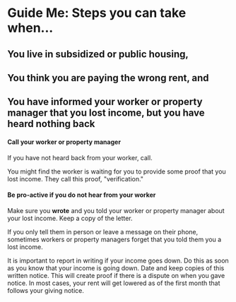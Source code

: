 Guide Me: Steps you can take when...
====================================

You live in subsidized or public housing,
-----------------------------------------

You think you are paying the wrong rent, and 
--------------------------------------------

You have informed your worker or property manager that you lost income, but you have heard nothing back
-------------------------------------------------------------------------------------------------------

#### Call your worker or property manager

If you have not heard back from your worker, call.

You might find the worker is waiting for you to provide some proof that
you lost income. They call this proof, \"verification.\"

#### Be pro-active if you do not hear from your worker

Make sure you **wrote** and you told your worker or property manager
about your lost income. Keep a copy of the letter.

If you only tell them in person or leave a message on their phone,
sometimes workers or property managers forget that you told them you a
lost income.

It is important to report in writing if your income goes down. Do this
as soon as you know that your income is going down. Date and keep copies
of this written notice. This will create proof if there is a dispute on
when you gave notice. In most cases, your rent will get lowered as of
the first month that follows your giving notice.